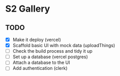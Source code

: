 # S2 Gallery

## TODO

- [x] Make it deploy (vercel)
- [x] Scaffold basic UI with mock data (uploadThings)
- [ ] Check the build process and tidy it up
- [ ] Set up a database (vercel postgres)
- [ ] Attach a database to the UI
- [ ] Add authentication (clerk)
